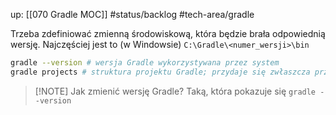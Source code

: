 up: [[070 Gradle MOC]]
#status/backlog 
#tech-area/gradle 

Trzeba zdefiniować zmienną środowiskową, która będzie brała odpowiednią wersję.
Najczęściej jest to (w Windowsie) `C:\Gradle\<numer_wersji>\bin`

```bash
gradle --version # wersja Gradle wykorzystywana przez system
gradle projects # struktura projektu Gradle; przydaje się zwłaszcza przy wielu subprojektach/modułach
```



> [!NOTE] Jak zmienić wersję Gradle?
> Taką, która pokazuje się `gradle --version`

